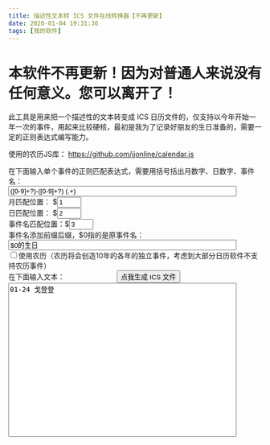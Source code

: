 ```yaml
---
title: 描述性文本转 ICS 文件在线转换器【不再更新】
date: 2020-01-04 19:31:36
tags: [我的软件]
---
```


# 本软件不再更新！因为对普通人来说没有任何意义。您可以离开了！

此工具是用来把一个描述性的文本转变成 ICS 日历文件的，仅支持以今年开始一年一次的事件，用起来比较硬核，最初是我为了记录好朋友的生日准备的，需要一定的正则表达式编写能力。  

使用的农历JS库：  https://github.com/jjonline/calendar.js  

<div>
在下面输入单个事件的正则匹配表达式，需要用括号括出月数字、日数字、事件名：<br>
<input id="regexEvent" type="text" value="([0-9]+?)-([0-9]+?) (.+)" style="width: 90%;">
<br>
月匹配位置： $<input id="regexMonth" type="number" value="1" max="9" min="1"><br>
日匹配位置： $<input id="regexDate" type="number" value="2" max="9" min="1"><br>
事件名匹配位置：$<input id="regexName" type="number" value="3" max="9" min="1"><br>
事件名添加前缀后缀，$0指的是原事件名：<input id="regexEventName" type="text" value="$0的生日" style="width: 90%;"><br>
<input id="useLunarCalendar" type="checkbox">使用农历（农历将会创造10年的各年的独立事件，考虑到大部分日历软件不支持农历事件）<br>
在下面输入文本： <button id="butGenerateICS" style="margin-left: 100px;" onclick="ButClicked();">点我生成 ICS 文件</button><br>
<textarea id="inputText" style="resize: none; width: 90%;" rows="20">01-24 戈登登</textarea>
<script src="/js/solarlunar.min.js"></script>
<script src="/js/ics-batch.js"></script>
</div>

